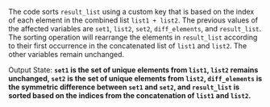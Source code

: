 The code sorts `result_list` using a custom key that is based on the index of each element in the combined list `list1 + list2`. The previous values of the affected variables are `set1`, `list2`, `set2`, `diff_elements`, and `result_list`. The sorting operation will rearrange the elements in `result_list` according to their first occurrence in the concatenated list of `list1` and `list2`. The other variables remain unchanged.

Output State: **`set1` is the set of unique elements from `list1`, `list2` remains unchanged, `set2` is the set of unique elements from `list2`, `diff_elements` is the symmetric difference between `set1` and `set2`, and `result_list` is sorted based on the indices from the concatenation of `list1` and `list2`.**